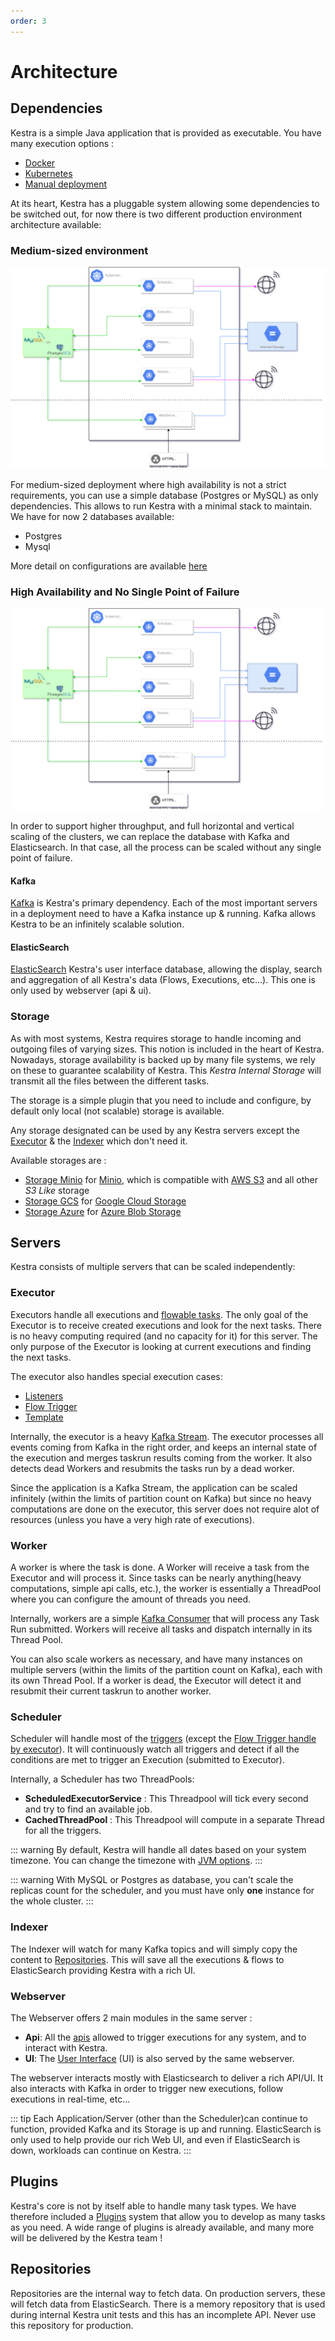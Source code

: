 ```yaml
---
order: 3
---
```

# Architecture


## Dependencies

Kestra is a simple Java application that is provided as executable. You have many execution options :
- [Docker](../administrator-guide/deployment/docker)
- [Kubernetes](../administrator-guide/deployment/kubernetes)
- [Manual deployment](../administrator-guide/deployment/manual)

At its heart, Kestra has a pluggable system allowing some dependencies to be switched out, for now there is two different production environment architecture available:

### Medium-sized environment
![Kestra Architecture](./architecture-sql.svg "Kestra Architecture")

For medium-sized deployment where high availability is not a strict requirements, you can use a simple database (Postgres or MySQL) as only dependencies. This allows to run Kestra with a minimal stack to maintain. We have for now 2 databases available:
- Postgres
- Mysql

More detail on configurations are available [here](../administrator-guide/configuration/databases/README.md)

### High Availability and No Single Point of Failure

![Kestra Architecture](./architecture-sql.svg "Kestra Architecture")

In order to support higher throughput, and full horizontal and vertical scaling of the clusters, we can replace the database with Kafka and Elasticsearch. In that case, all the process can be scaled without any single point of failure.

#### Kafka
[Kafka](https://kafka.apache.org/) is Kestra's primary dependency. Each of the most important servers in a deployment need to have a Kafka instance up & running. Kafka allows Kestra to be an infinitely scalable solution.

#### ElasticSearch
[ElasticSearch](https://www.elastic.co/) Kestra's user interface database, allowing the display, search and aggregation of all Kestra's data (Flows, Executions, etc...). This one is only used by webserver (api & ui).

### Storage
As with most systems, Kestra requires storage to handle incoming and outgoing files of varying sizes. This notion is included in the heart of Kestra. Nowadays, storage availability is backed up by many file systems, we rely on these to guarantee scalability of Kestra. This *Kestra Internal Storage* will transmit all the files between the different tasks.

The storage is a simple plugin that you need to include and configure, by default only local (not scalable) storage is available.

Any storage designated can be used by any Kestra servers except the [Executor](#executor) & the [Indexer](#indexer) which don't need it.

Available storages are :
- [Storage Minio](https://github.com/kestra-io/storage-minio) for [Minio](https://min.io/), which is compatible with [AWS S3](https://aws.amazon.com/s3/) and all other *S3 Like* storage
- [Storage GCS](https://github.com/kestra-io/storage-gcs) for [Google Cloud Storage](https://cloud.google.com/storage)
- [Storage Azure](https://github.com/kestra-io/storage-azure) for [Azure Blob Storage](https://azure.microsoft.com/en-us/services/storage/blobs/)

## Servers

Kestra consists of multiple servers that can be scaled independently:

### Executor
Executors handle all executions and [flowable tasks](../../developer-guide/flowable). The only goal of the Executor is to receive created executions and look for the  next tasks. There is no heavy computing required (and no capacity for it) for this server. The only purpose of the Executor is looking at current executions and finding the next tasks.

The executor also handles special execution cases:
- [Listeners](../developer-guide/listeners)
- [Flow Trigger](../developer-guide/triggers/flow.md)
- [Template](../developer-guide/templates)

Internally, the executor is a heavy [Kafka Stream](https://kafka.apache.org/documentation/streams/). The executor processes all events coming from Kafka in the right order, and keeps an internal state of the execution and merges taskrun results coming from the worker.
It also detects dead Workers and resubmits the tasks run by a dead worker.

Since the application is a Kafka Stream, the application can be scaled infinitely (within the limits of partition count on Kafka) but since no heavy computations are done on the executor, this server does not require alot of resources (unless you have a very high rate of executions).


### Worker
A worker is where the task is done. A Worker will receive a task from the Executor and will process it. Since tasks can be nearly anything(heavy computations, simple api calls, etc.), the worker is essentially a ThreadPool where you can configure the amount of threads you need.

Internally, workers are a simple [Kafka Consumer](https://kafka.apache.org/documentation/#consumerapi) that will process any Task Run submitted. Workers will receive all tasks and dispatch internally in its Thread Pool.

You can also scale workers as necessary, and have many instances on multiple servers (within the limits of the partition count on Kafka), each with its own Thread Pool. If a worker is dead, the Executor will detect it and resubmit their current taskrun to another worker.

### Scheduler
Scheduler will handle most of the [triggers](../developer-guide/triggers) (except the [Flow Trigger handle by executor](../developer-guide/triggers/flow.md)). It will continuously watch all triggers and detect if all the conditions are met to trigger an Execution (submitted to Executor).

Internally, a Scheduler has two ThreadPools:

- **ScheduledExecutorService** : This Threadpool will tick every second and try to find an available job.
- **CachedThreadPool** : This Threadpool will compute in a separate Thread for all the triggers.

::: warning
By default, Kestra will handle all dates based on your system timezone. You can change the timezone with [JVM options](../administrator-guide/configuration/others#jvm-configuration).
:::

::: warning
With MySQL or Postgres as database, you can't scale the replicas count for the scheduler, and you must have only **one** instance for the whole cluster.
:::

### Indexer
The Indexer will watch for many Kafka topics and will simply copy the content to [Repositories](#repositories). This will save all the executions & flows to ElasticSearch providing Kestra with a rich UI.

### Webserver
The Webserver offers 2 main modules in the same server :
- **Api**: All the [apis](../api-guide/) allowed to trigger executions for any system, and to interact with Kestra.
- **UI**: The [User Interface](../user-interface-guide]) (UI) is also served by the same webserver.

The webserver interacts mostly with Elasticsearch to deliver a rich API/UI. It also interacts with Kafka in order to trigger new executions, follow executions in real-time, etc...


::: tip
Each Application/Server (other than the Scheduler)can continue to function, provided Kafka and its Storage is up and running. ElasticSearch is only used to help provide our rich Web UI, and even if ElasticSearch is down, workloads can continue on Kestra.
:::


## Plugins
Kestra's core is not by itself able to handle many task types. We have therefore included a [Plugins](../../plugins) system that allow you to develop as many tasks as you need.
A wide range of plugins is already available, and many more will be delivered by the Kestra team !

## Repositories
Repositories are the internal way to fetch data. On production servers, these will fetch data from ElasticSearch. There is a memory repository that is used during internal Kestra unit tests and this has an incomplete API. Never use this repository for production.
